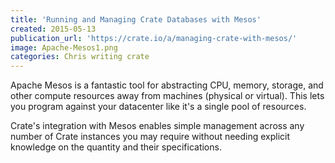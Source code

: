 ```yaml
---
title: 'Running and Managing Crate Databases with Mesos'
created: 2015-05-13
publication_url: 'https://crate.io/a/managing-crate-with-mesos/'
image: Apache-Mesos1.png
categories: Chris writing crate
---
```


Apache Mesos is a fantastic tool for abstracting CPU, memory, storage, and other compute resources away from machines (physical or virtual). This lets you program against your datacenter like it's a single pool of resources.

Crate's integration with Mesos enables simple management across any number of Crate instances you may require without needing explicit knowledge on the quantity and their specifications.
